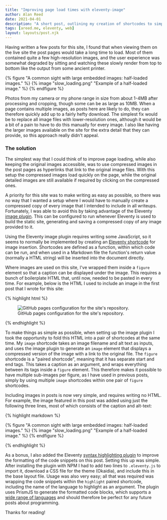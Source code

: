 ```yaml
---
title: "Improving page load times with eleventy-image"
author: Alan Reed
date: 2021-04-01
description: "A short post, outlining my creation of shortcodes to simplify image insertion.  Using eleventy-image within these, compressed images are generated when the site is built to reduce page load times."
tags: [areed.me, eleventy, web]
layout: layouts/post.njk
---
```


Having written a few posts for this site, I found that when viewing them on the live site the post pages would take a long time to load. Most of them contained quite a few high-resolution images, and the user experience was somewhat degraded by sitting and watching these slowly render from top to bottom like the output from some ancient printer.

{% figure "A common sight with large embedded images: half-loaded images." %}
{% image  "slow_loading.png" "Example of a half-loaded image." %}
{% endfigure %}

Photos from my camera or my phone range in size from about 1-4MB after processing and cropping, though some can be as large as 10MB. When a page contains multiple images, as posts here are likely to do, they can therefore quickly add up to a fairly hefty download. The simplest fix would be to replace all image files with lower-resolution ones, although it would be a bit of a pain to have to do this manually for every image. I also like having the larger images available on the site for the extra detail that they can provide, so this approach really didn't appeal.

### The solution

The simplest way that I could think of to improve page loading, while also keeping the original images accessible, was to use compressed images in the post pages as hyperlinks that link to the original image files. With this setup the compressed images load quickly on the page, while the original detailed images are still available if required by clicking on the compressed ones.

A priority for this site was to make writing as easy as possible, so there was no way that I wanted a setup where I would have to manually create a compressed copy of every image that I intended to include in all writeups. Fortunately, I was able to avoid this by taking advantage of the Eleventy [image plugin](https://www.11ty.dev/docs/plugins/image/). This can be configured to run whenever Eleventy is used to build the static site, generating and saving a compressed copy of any image provided to it.

Using the Eleventy image plugin requires writing some JavaScript, so it seems to normally be implemented by creating an [Eleventy shortcode](https://www.11ty.dev/docs/shortcodes/) for image insertion. Shortcodes are defined as a function, within which code can be run, and when used in a Markdown file the function's return value (normally a HTML string) will be inserted into the document directly.

Where images are used on this site, I've wrapped them inside a `figure` element so that a caption can be displayed under the image. This requires a bunch of boilerplate HTML that, until now, needed to be pasted in every time. For example, below is the HTML I used to include an image in the first post that I wrote for this site:

{% highlight html %}

<figure>
  <img src={{ image_path | append: "github_setup.png" }} alt="GitHub pages configuration for the site's repository."/>
  <figcaption>GitHub pages configuration for the site's repository.</figcaption>
</figure>

{% endhighlight %}

To make things as simple as possible, when setting up the image plugin I took the opportunity to fold this HTML into a pair of shortcodes at the same time. My `image` shortcode takes an image filename and alt text as inputs, and uses the image plugin to generate an `image` element that displays a compressed version of the image with a link to the original file. The `figure` shortcode is a "paired shortcode", meaning that it has separate start and end tags. This takes a caption as an argument, and wraps everything between its tags inside a `figure` element. This therefore makes it possible to have multiple sub-images per figure, as I have used in previous posts, simply by using multiple `image` shortcodes within one pair of `figure` shortcodes.

Including images in posts is now very simple, and requires writing no HTML. For example, the image featured in this post was added using just the following three lines, most of which consists of the caption and alt-text:

{% highlight markdown %}

{% figure "A common sight with large embedded images: half-loaded images." %}
{% image  "slow_loading.png" "Example of a half-loaded image." %}
{% endfigure %}

{% endhighlight %}

As a bonus, I also added the Eleventy [syntax highlighting plugin](https://www.11ty.dev/docs/plugins/syntaxhighlight/) to improve the formatting of the code snippets on this post. Setting this up was simple. After installing the plugin with NPM I had to add two lines to `.eleventy.js` to import it, download a CSS file for the theme (Okaidia), and include this in the base layout file. Usage was also very easy; all that was required was wrapping the code snippets within the `highlight` paired shortcode, including the name of the language to highlight as an argument. The plugin uses PrismJS to generate the formatted code blocks, which supports a [wide range of languages](https://prismjs.com/#languages-list) and should therefore be perfect for any future posts about programming.

Thanks for reading!

